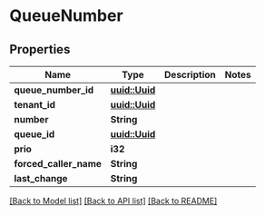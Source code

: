 # QueueNumber

## Properties

Name | Type | Description | Notes
------------ | ------------- | ------------- | -------------
**queue_number_id** | [**uuid::Uuid**](uuid::Uuid.md) |  | 
**tenant_id** | [**uuid::Uuid**](uuid::Uuid.md) |  | 
**number** | **String** |  | 
**queue_id** | [**uuid::Uuid**](uuid::Uuid.md) |  | 
**prio** | **i32** |  | 
**forced_caller_name** | **String** |  | 
**last_change** | **String** |  | 

[[Back to Model list]](../README.md#documentation-for-models) [[Back to API list]](../README.md#documentation-for-api-endpoints) [[Back to README]](../README.md)


